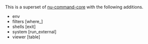 
This is a superset of [nu-command-core](https://github.com/stormasm/nu-command-core) with the following additions.

* env
* filters [where_]
* shells [exit]
* system [run_external]
* viewer [table]
